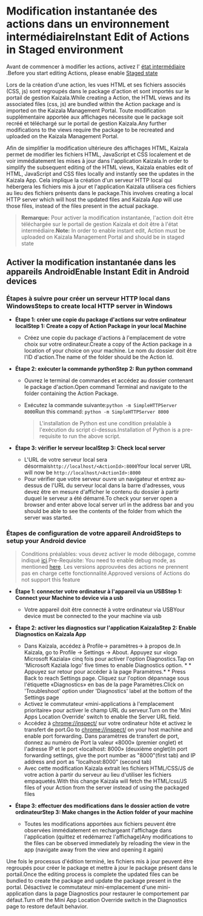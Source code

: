 # <a name="instant-edit-of-actions-in-staged-environment"></a><span data-ttu-id="77c93-101">Modification instantanée des actions dans un environnement intermédiaire</span><span class="sxs-lookup"><span data-stu-id="77c93-101">Instant Edit of Actions in Staged environment</span></span>

<span data-ttu-id="77c93-102">Avant de commencer à modifier les actions, activez l' [état intermédiaire](test.md) .</span><span class="sxs-lookup"><span data-stu-id="77c93-102">Before you start editing Actions, please enable [Staged state](test.md)</span></span>

<span data-ttu-id="77c93-103">Lors de la création d'une action, les vues HTML et ses fichiers associés (CSS, js) sont regroupés dans le package d'action et sont importés sur le portail de gestion Kaizala.</span><span class="sxs-lookup"><span data-stu-id="77c93-103">While creating a Action, the HTML views and its associated files (css, js) are bundled within the Action package and is imported on the Kaizala Management Portal.</span></span> <span data-ttu-id="77c93-104">Toute modification supplémentaire apportée aux affichages nécessite que le package soit recréé et téléchargé sur le portail de gestion Kaizala.</span><span class="sxs-lookup"><span data-stu-id="77c93-104">Any further modifications to the views require the package to be recreated and uploaded on the Kaizala Management Portal.</span></span>

<span data-ttu-id="77c93-105">Afin de simplifier la modification ultérieure des affichages HTML, Kaizala permet de modifier les fichiers HTML, JavaScript et CSS localement et de voir immédiatement les mises à jour dans l'application Kaizala.</span><span class="sxs-lookup"><span data-stu-id="77c93-105">In order to simplify the subsequent editing of the HTML views, Kaizala enables edit of HTML, JavaScript and CSS files locally and instantly see the updates in the Kaizala App.</span></span> <span data-ttu-id="77c93-106">Cela implique la création d'un serveur HTTP local qui hébergera les fichiers mis à jour et l'application Kaizala utilisera ces fichiers au lieu des fichiers présents dans le package.</span><span class="sxs-lookup"><span data-stu-id="77c93-106">This involves creating a local HTTP server which will host the updated files and Kaizala App will use those files, instead of the files present in the actual package.</span></span>

>  <span data-ttu-id="77c93-107">**Remarque:** Pour activer la modification instantanée, l'action doit être téléchargée sur le portail de gestion Kaizala et doit être à l'état intermédiaire.</span><span class="sxs-lookup"><span data-stu-id="77c93-107">**Note:** In order to enable instant edit, Action must be uploaded on Kaizala Management Portal and should be in staged state</span></span>

## <a name="enable-instant-edit-in-android-devices"></a><span data-ttu-id="77c93-108">Activer la modification instantanée dans les appareils Android</span><span class="sxs-lookup"><span data-stu-id="77c93-108">Enable Instant Edit in Android devices</span></span>

### <a name="steps-to-create-local-http-server-in-windows"></a><span data-ttu-id="77c93-109">Étapes à suivre pour créer un serveur HTTP local dans Windows</span><span class="sxs-lookup"><span data-stu-id="77c93-109">Steps to create local HTTP server in Windows</span></span>

* <span data-ttu-id="77c93-110">**Étape 1: créer une copie du package d'actions sur votre ordinateur local**</span><span class="sxs-lookup"><span data-stu-id="77c93-110">**Step 1: Create a copy of Action Package in your local Machine**</span></span>

  * <span data-ttu-id="77c93-111">Créez une copie du package d'actions à l'emplacement de votre choix sur votre ordinateur.</span><span class="sxs-lookup"><span data-stu-id="77c93-111">Create a copy of the Action package in a location of your choice on your machine.</span></span> <span data-ttu-id="77c93-112">Le nom du dossier doit être l'ID d'action.</span><span class="sxs-lookup"><span data-stu-id="77c93-112">The name of the folder should be the Action Id.</span></span>
    
* <span data-ttu-id="77c93-113">**Étape 2: exécuter la commande python**</span><span class="sxs-lookup"><span data-stu-id="77c93-113">**Step 2: Run python command**</span></span>

  *  <span data-ttu-id="77c93-114">Ouvrez le terminal de commandes et accédez au dossier contenant le package d'action.</span><span class="sxs-lookup"><span data-stu-id="77c93-114">Open command Terminal and navigate to the folder containing the Action Package.</span></span>
  *  <span data-ttu-id="77c93-115">Exécutez la commande suivante:`python -m SimpleHTTPServer 8000`</span><span class="sxs-lookup"><span data-stu-id="77c93-115">Run this command: `python -m SimpleHTTPServer 8000`</span></span>
  
      > <span data-ttu-id="77c93-116">L'installation de Python est une condition préalable à l'exécution du script ci-dessus.</span><span class="sxs-lookup"><span data-stu-id="77c93-116">Installation of Python is a pre-requisite to run the above script.</span></span>
  
* <span data-ttu-id="77c93-117">**Étape 3: vérifier le serveur local**</span><span class="sxs-lookup"><span data-stu-id="77c93-117">**Step 3: Check local server**</span></span>

  * <span data-ttu-id="77c93-118">L'URL de votre serveur local sera désormais`http://localhost/<ActionId>:8000`</span><span class="sxs-lookup"><span data-stu-id="77c93-118">Your local server URL will now be `http://localhost/<ActionId>:8000`</span></span>
  * <span data-ttu-id="77c93-119">Pour vérifier que votre serveur ouvre un navigateur et entrez au-dessus de l'URL du serveur local dans la barre d'adresses, vous devez être en mesure d'afficher le contenu du dossier à partir duquel le serveur a été démarré.</span><span class="sxs-lookup"><span data-stu-id="77c93-119">To check your server open a browser and enter above local server url in the address bar and you should be able to see the contents of the folder from which the server was started.</span></span>
  
### <a name="steps-to-setup-your-android-device"></a><span data-ttu-id="77c93-120">Étapes de configuration de votre appareil Android</span><span class="sxs-lookup"><span data-stu-id="77c93-120">Steps to setup your Android device</span></span>

> <span data-ttu-id="77c93-121">Conditions préalables: vous devez activer le mode débogage, comme indiqué [ici](test.md).</span><span class="sxs-lookup"><span data-stu-id="77c93-121">Pre-Requisite: You need to enable debug mode, as mentioned [here](test.md).</span></span> <span data-ttu-id="77c93-122">Les versions approuvées des actions ne prennent pas en charge cette fonctionnalité.</span><span class="sxs-lookup"><span data-stu-id="77c93-122">Approved versions of Actions do not support this feature</span></span>

* <span data-ttu-id="77c93-123">**Étape 1: connecter votre ordinateur à l'appareil via un USB**</span><span class="sxs-lookup"><span data-stu-id="77c93-123">**Step 1: Connect your Machine to device via a usb**</span></span>

    * <span data-ttu-id="77c93-124">Votre appareil doit être connecté à votre ordinateur via USB</span><span class="sxs-lookup"><span data-stu-id="77c93-124">Your device must be connected to the your machine via usb</span></span>
    
* <span data-ttu-id="77c93-125">**Étape 2: activer les diagnostics sur l'application Kaizala**</span><span class="sxs-lookup"><span data-stu-id="77c93-125">**Step 2: Enable Diagnostics on Kaizala App**</span></span> 

    * <span data-ttu-id="77c93-126">Dans Kaizala, accédez à Profile-> paramètres-> à propos de.</span><span class="sxs-lookup"><span data-stu-id="77c93-126">In Kaizala, go to Profile -> Settings -> About.</span></span> <span data-ttu-id="77c93-127">Appuyez sur «logo Microsoft Kaziala» cinq fois pour activer l'option Diagnostics.</span><span class="sxs-lookup"><span data-stu-id="77c93-127">Tap on 'Microsoft Kaziala logo' five times to enable Diagnostics option.</span></span> <span data-ttu-id="77c93-128">\* \* Appuyez sur retour pour accéder à la page Paramètres.</span><span class="sxs-lookup"><span data-stu-id="77c93-128">\*        \* Press Back to reach Settings page.</span></span> <span data-ttu-id="77c93-129">Cliquez sur l'option dépannage sous l'étiquette «Diagnostics» en bas de la page Paramètres.</span><span class="sxs-lookup"><span data-stu-id="77c93-129">Click on 'Troubleshoot' option under 'Diagnostics' label at the bottom of the Settings page</span></span>
    * <span data-ttu-id="77c93-130">Activez le commutateur «mini-applications à l'emplacement prioritaire» pour activer le champ URL du serveur.</span><span class="sxs-lookup"><span data-stu-id="77c93-130">Turn on the 'Mini Apps Location Override' switch to enable the Server URL field.</span></span>
    * <span data-ttu-id="77c93-131">Accédez à <chrome://inspect/> sur votre ordinateur hôte et activez le transfert de port.</span><span class="sxs-lookup"><span data-stu-id="77c93-131">Go to <chrome://inspect/> on your host machine and enable port forwarding.</span></span> <span data-ttu-id="77c93-132">Dans paramètres de transfert de port, donnez au numéro de Port la valeur «8000» (premier onglet) et l'adresse IP et le port «localhost: 8000» (deuxième onglet)</span><span class="sxs-lookup"><span data-stu-id="77c93-132">In port forwarding settings, give the port number as "8000"(first tab) and IP address and port as "localhost:8000" (second tab)</span></span>
    * <span data-ttu-id="77c93-133">Avec cette modification Kaizala extrait les fichiers HTML/CSS/JS de votre action à partir du serveur au lieu d'utiliser les fichiers empaquetés.</span><span class="sxs-lookup"><span data-stu-id="77c93-133">With this change Kaizala will fetch the HTML/css/JS files of your Action from the server instead of using the packaged files</span></span>
    
* <span data-ttu-id="77c93-134">**Étape 3: effectuer des modifications dans le dossier action de votre ordinateur**</span><span class="sxs-lookup"><span data-stu-id="77c93-134">**Step 3: Make changes in the Action folder of your machine**</span></span>

    * <span data-ttu-id="77c93-135">Toutes les modifications apportées aux fichiers peuvent être observées immédiatement en rechargeant l'affichage dans l'application (quittez et redémarrez l'affichage)</span><span class="sxs-lookup"><span data-stu-id="77c93-135">Any modifications to the files can be observed immediately by reloading the view in the app (navigate away from the view and opening it again)</span></span>
    
<span data-ttu-id="77c93-136">Une fois le processus d'édition terminé, les fichiers mis à jour peuvent être regroupés pour créer le package et mettre à jour le package présent dans le portail.</span><span class="sxs-lookup"><span data-stu-id="77c93-136">Once the editing process is complete the updated files can be bundled to create the package and update the package present in the portal.</span></span> <span data-ttu-id="77c93-137">Désactivez le commutateur mini-emplacement d'une mini-application dans la page Diagnostics pour restaurer le comportement par défaut.</span><span class="sxs-lookup"><span data-stu-id="77c93-137">Turn off the Mini App Location Override switch in the Diagnostics page to restore default behavior.</span></span>

